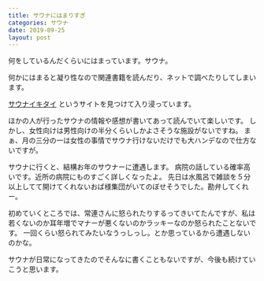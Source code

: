 ```yaml
---
title: サウナにはまりすぎ
categories: サウナ
date: 2019-09-25
layout: post
---
```


何をしているんだくらいにはまっています。サウナ。

何かにはまると凝り性なので関連書籍を読んだり、ネットで調べたりしてしまいます。

[サウナイキタイ](https://sauna-ikitai.com/) というサイトを見つけて入り浸っています。

ほかの人が行ったサウナの情報や感想が書いてあって読んでいて楽しいです。
しかし、女性向けは男性向けの半分くらいしかよさそうな施設がないですね。
まぁ、月の三分の一は女性の事情でサウナ行けないだけでも大ハンデなので仕方ないですが。

サウナに行くと、結構お年のサウナーに遭遇します。
病院の話している確率高いです。近所の病院にものすごく詳しくなったよ。
先日は水風呂で雑談を５分以上してて開けてくれないおば様集団がいてのぼせそうでした。勘弁してくれー。

初めていくところでは、常連さんに怒られたりするってきいてたんですが、私は若くないのか耳年増でマナーが悪くないのかラッキーなのか怒られたことないです。
一回くらい怒られてみたいなうっしっし。とか思っているから遭遇しないのかな。

サウナが日常になってきたのでそんなに書くこともないですが、今後も続けていこうと思います。
